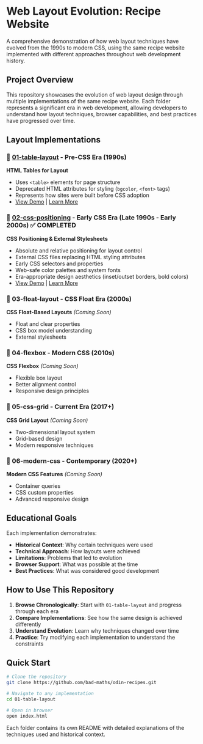 # Web Layout Evolution: Recipe Website

A comprehensive demonstration of how web layout techniques have evolved from the 1990s to modern CSS, using the same recipe website implemented with different approaches throughout web development history.

## Project Overview

This repository showcases the evolution of web layout design through multiple implementations of the same recipe website. Each folder represents a significant era in web development, allowing developers to understand how layout techniques, browser capabilities, and best practices have progressed over time.

## Layout Implementations

### 📁 [01-table-layout](./01-table-layout/) - Pre-CSS Era (1990s)
**HTML Tables for Layout**
- Uses `<table>` elements for page structure
- Deprecated HTML attributes for styling (`bgcolor`, `<font>` tags)
- Represents how sites were built before CSS adoption
- [View Demo](./01-table-layout/index.html) | [Learn More](./01-table-layout/README.md)

### 📁 [02-css-positioning](./02-css-positioning/) - Early CSS Era (Late 1990s - Early 2000s) ✅ **COMPLETED**
**CSS Positioning & External Stylesheets**
- Absolute and relative positioning for layout control
- External CSS files replacing HTML styling attributes
- Early CSS selectors and properties
- Web-safe color palettes and system fonts
- Era-appropriate design aesthetics (inset/outset borders, bold colors)
- [View Demo](./02-css-positioning/index.html) | [Learn More](./02-css-positioning/README.md)

### 📁 03-float-layout - CSS Float Era (2000s)
**CSS Float-Based Layouts** *(Coming Soon)*
- Float and clear properties
- CSS box model understanding
- External stylesheets

### 📁 04-flexbox - Modern CSS (2010s)
**CSS Flexbox** *(Coming Soon)*
- Flexible box layout
- Better alignment control
- Responsive design principles

### 📁 05-css-grid - Current Era (2017+)
**CSS Grid Layout** *(Coming Soon)*
- Two-dimensional layout system
- Grid-based design
- Modern responsive techniques

### 📁 06-modern-css - Contemporary (2020+)
**Modern CSS Features** *(Coming Soon)*
- Container queries
- CSS custom properties
- Advanced responsive design

## Educational Goals

Each implementation demonstrates:
- **Historical Context**: Why certain techniques were used
- **Technical Approach**: How layouts were achieved
- **Limitations**: Problems that led to evolution
- **Browser Support**: What was possible at the time
- **Best Practices**: What was considered good development

## How to Use This Repository

1. **Browse Chronologically**: Start with `01-table-layout` and progress through each era
2. **Compare Implementations**: See how the same design is achieved differently
3. **Understand Evolution**: Learn why techniques changed over time
4. **Practice**: Try modifying each implementation to understand the constraints

## Quick Start

```bash
# Clone the repository
git clone https://github.com/bad-maths/odin-recipes.git

# Navigate to any implementation
cd 01-table-layout

# Open in browser
open index.html
```

Each folder contains its own README with detailed explanations of the techniques used and historical context.
